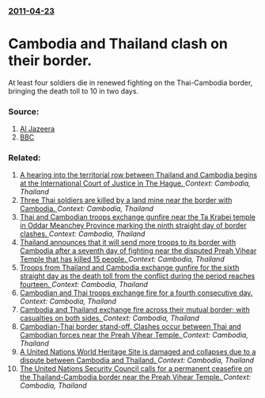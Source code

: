 ### [2011-04-23](/news/2011/04/23/index.md)

# Cambodia and Thailand clash on their border. 

At least four soldiers die in renewed fighting on the Thai-Cambodia border, bringing the death toll to 10 in two days.


### Source:

1. [Al Jazeera](http://english.aljazeera.net/news/asia-pacific/2011/04/201142323946554672.html)
2. [BBC](http://www.bbc.co.uk/news/world-asia-pacific-13173906)

### Related:

1. [A hearing into the territorial row between Thailand and Cambodia begins at the International Court of Justice in The Hague. ](/news/2013/04/15/a-hearing-into-the-territorial-row-between-thailand-and-cambodia-begins-at-the-international-court-of-justice-in-the-hague.md) _Context: Cambodia, Thailand_
2. [Three Thai soldiers are killed by a land mine near the border with Cambodia. ](/news/2011/12/13/three-thai-soldiers-are-killed-by-a-land-mine-near-the-border-with-cambodia.md) _Context: Cambodia, Thailand_
3. [Thai and Cambodian troops exchange gunfire near the Ta Krabei temple in Oddar Meanchey Province marking the ninth straight day of border clashes. ](/news/2011/04/30/thai-and-cambodian-troops-exchange-gunfire-near-the-ta-krabei-temple-in-oddar-meanchey-province-marking-the-ninth-straight-day-of-border-cla.md) _Context: Cambodia, Thailand_
4. [Thailand announces that it will send more troops to its border with Cambodia after a seventh day of fighting near the disputed Preah Vihear Temple that has killed 15 people. ](/news/2011/04/28/thailand-announces-that-it-will-send-more-troops-to-its-border-with-cambodia-after-a-seventh-day-of-fighting-near-the-disputed-preah-vihear.md) _Context: Cambodia, Thailand_
5. [Troops from Thailand and Cambodia exchange gunfire for the sixth straight day as the death toll from the conflict during the period reaches fourteen. ](/news/2011/04/27/troops-from-thailand-and-cambodia-exchange-gunfire-for-the-sixth-straight-day-as-the-death-toll-from-the-conflict-during-the-period-reaches.md) _Context: Cambodia, Thailand_
6. [Cambodian and Thai troops exchange fire for a fourth consecutive day. ](/news/2011/04/25/cambodian-and-thai-troops-exchange-fire-for-a-fourth-consecutive-day.md) _Context: Cambodia, Thailand_
7. [Cambodia and Thailand exchange fire across their mutual border; with casualties on both sides. ](/news/2011/04/22/cambodia-and-thailand-exchange-fire-across-their-mutual-border-with-casualties-on-both-sides.md) _Context: Cambodia, Thailand_
8. [Cambodian-Thai border stand-off. Clashes occur between Thai and Cambodian forces near the Preah Vihear Temple. ](/news/2011/02/7/cambodian-thai-border-stand-off-clashes-occur-between-thai-and-cambodian-forces-near-the-preah-vihear-temple.md) _Context: Cambodia, Thailand_
9. [A United Nations World Heritage Site is damaged and collapses due to a dispute between Cambodia and Thailand. ](/news/2011/02/6/a-united-nations-world-heritage-site-is-damaged-and-collapses-due-to-a-dispute-between-cambodia-and-thailand.md) _Context: Cambodia, Thailand_
10. [The United Nations Security Council calls for a permanent ceasefire on the Thailand-Cambodia border near the Preah Vihear Temple. ](/news/2011/02/14/the-united-nations-security-council-calls-for-a-permanent-ceasefire-on-the-thailand-cambodia-border-near-the-preah-vihear-temple.md) _Context: Cambodia, Thailand_
